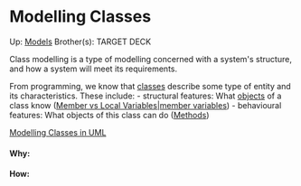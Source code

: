 # Modelling Classes

Up: [Models](models)
Brother(s):
TARGET DECK

Class modelling is a type of modelling concerned with a system's structure, and how a system will meet its requirements.

From programming, we know that [classes](classes) describe some type of entity and its characteristics. These include:
	- structural features: What [objects](objects) of a class know ([Member vs Local Variables|member variables](member_vs_local_variables|member_variables))
	- behavioural features: What objects of this class can do ([Methods](methods))

[Modelling Classes in UML](modelling_classes_in_uml)



































#### Why:
#### How:









